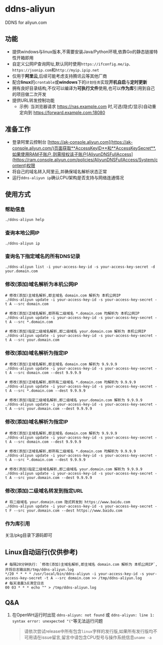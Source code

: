 # ddns-aliyun

DDNS for aliyun.com

## 功能

- 提供windows与linux版本,不需要安装Java/Python环境,依靠Go的静态链接特性开箱即用
- 自定义公网IP查询网址,默认同时使用`https://ifconfig.me/ip、https://jsonip.com`和`http://myip.ipip.net`
- 仅用于**阿里云**,后续可能考虑支持腾讯云等其他厂商
- 配合**linux**的`crontable`或**windows**下的`计划任务`实现**开机自启**与**定时更新**
- 拥有良好目录结构,不仅可以编译为**可执行文件**使用,也可以**作为库**引用到自己的项目做二次开发
- 提供URL转发控制功能
    - 示例: 当浏览器请求 https://nas.example.com 时,可选(隐式/显示)自动重定向到 https://forward.example.com:18080

## 准备工作

- 登录阿里云控制台 [https://ak-console.aliyun.com](https://ak-console.aliyun.com/)页面获取**AccessKeyID**和**AccessKeySecret**.如果使用RAM子账户,则需授权该子账户[AliyunDNSFullAccess](https://ram.console.aliyun.com/policies/AliyunDNSFullAccess/System/content)权限
- 将自己的域名转入阿里云,并确保域名解析状态正常
- 运行`ddns-aliyun ip`确认CPU架构是否支持与网络连通情况

## 使用方式

### 帮助信息

```shell
./ddns-aliyun help
```

### 查询本地公网IP

```shell
./ddns-aliyun ip
```

### 查询名下指定域名的所有DNS记录

```shell
./ddns-aliyun list -i your-access-key-id -s your-access-key-secret -d your.domain.com
```

### 修改(添加)域名解析为本机公网IP

```shell
# 修改(添加)主域名解析,即主域名 domain.com 解析为 本机公网IP
./ddns-aliyun update -i your-access-key-id -s your-access-key-secret -t A --src domain.com

# 修改(添加)泛域名解析,即所有二级域名 *.domain.com 均解析为 本机公网IP
./ddns-aliyun update -i your-access-key-id -s your-access-key-secret -t A --src *.domain.com

# 修改(添加)指定二级域名解析,即二级域名 your.domain.com 解析为 本机公网IP
./ddns-aliyun update -i your-access-key-id -s your-access-key-secret -t A --src your.domain.com
```

### 修改(添加)域名解析为指定IP

```shell
# 修改(添加)主域名解析,即主域名 domain.com 解析为 9.9.9.9
./ddns-aliyun update -i your-access-key-id -s your-access-key-secret -t A --src domain.com --dest 9.9.9.9

# 修改(添加)泛域名解析,即所有二级域名 *.domain.com 均解析为 9.9.9.9
./ddns-aliyun update -i your-access-key-id -s your-access-key-secret -t A --src *.domain.com --dest 9.9.9.9

# 修改(添加)指定二级域名解析,即二级域名 your.domain.com 解析为 9.9.9.9
./ddns-aliyun update -i your-access-key-id -s your-access-key-secret -t A --src your.domain.com --dest 9.9.9.9
```

### 修改(添加)域名解析为指定IP

```shell
# 修改(添加)主域名解析,即主域名 domain.com 解析为 9.9.9.9
./ddns-aliyun update -i your-access-key-id -s your-access-key-secret -t A --src domain.com --dest 9.9.9.9

# 修改(添加)泛域名解析,即所有二级域名 *.domain.com 均解析为 9.9.9.9
./ddns-aliyun update -i your-access-key-id -s your-access-key-secret -t A --src *.domain.com --dest 9.9.9.9

# 修改(添加)指定二级域名解析,即二级域名 your.domain.com 解析为 9.9.9.9
./ddns-aliyun update -i your-access-key-id -s your-access-key-secret -t A --src your.domain.com --dest 9.9.9.9
```

### 修改(添加)二级域名转发到指定URL

```shell
# 将二级域名 your.domain.com 隐式转发到 https://www.baidu.com
./ddns-aliyun update -i your-access-key-id -s your-access-key-secret -t F --src your.domain.com --dest https://www.baidu.com
```

### 作为库引用

关注/pkg目录下源码即可

## Linux自动运行(仅供参考)

```shell
# 每隔20分钟执行: `修改(添加)主域名解析,即主域名 domain.com 解析为 本机公网IP`,并将日志输出到/tmp/ddns-aliyun.log
*/20 * * * * /usr/local/bin/ddns-aliyun -i your-access-key-id -s your-access-key-secret -t A --src domain.com >> /tmp/ddns-aliyun.log
# 每天凌晨3点清空日志
00 03 * * * echo "" > /tmp/ddns-aliyun.log
```



## Q&A

1. 在OpenWrt运行时出现 `ddns-aliyun: not found` 或 `ddns-aliyun: line 1: syntax error: unexpected "("`等无法运行问题

   > 请依次尝试release中所有包含`linux`字样的发行版,如果所有发行版均不可用请在issue留言,留言中请包含CPU型号与操作系统信息`uname -a`